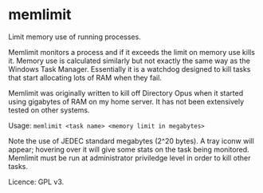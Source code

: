 # memlimit
Limit memory use of running processes.

Memlimit monitors a process and if it exceeds the limit on memory use kills it. Memory use is calculated similarly but not exactly the same way as the Windows Task Manager. Essentially it is a watchdog designed to kill tasks that start allocating lots of RAM when they fail.

Memlimit was originally written to kill off Directory Opus when it started using gigabytes of RAM on my home server. It has not been extensively tested on other systems.

Usage: `memlimit <task name> <memory limit in megabytes>`

Note the use of JEDEC standard megabytes (2^20 bytes). A tray iconw will appear; hovering over it will give some stats on the task being monitored. Memlimit must be run at administrator priviledge level in order to kill other tasks.

Licence: GPL v3.
